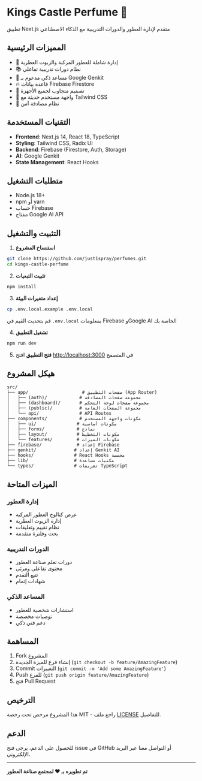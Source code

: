 # Kings Castle Perfume 👑

تطبيق Next.js متقدم لإدارة العطور والدورات التدريبية مع الذكاء الاصطناعي

## المميزات الرئيسية

- 🎯 إدارة شاملة للعطور المركبة والزيوت العطرية
- 📚 نظام دورات تدريبية تفاعلي
- 🤖 مساعد ذكي مدعوم بـ Google Genkit
- 🔥 قاعدة بيانات Firebase Firestore
- 📱 تصميم متجاوب لجميع الأجهزة
- 🎨 واجهة مستخدم حديثة مع Tailwind CSS
- 🔐 نظام مصادقة آمن

## التقنيات المستخدمة

- **Frontend**: Next.js 14, React 18, TypeScript
- **Styling**: Tailwind CSS, Radix UI
- **Backend**: Firebase (Firestore, Auth, Storage)
- **AI**: Google Genkit
- **State Management**: React Hooks

## متطلبات التشغيل

- Node.js 18+ 
- npm أو yarn
- حساب Firebase
- مفتاح Google AI API

## التثبيت والتشغيل

1. **استنساخ المشروع**
```bash
git clone https://github.com/just1spray/perfumes.git
cd kings-castle-perfume
```

2. **تثبيت التبعيات**
```bash
npm install
```

3. **إعداد متغيرات البيئة**
```bash
cp .env.local.example .env.local
```
قم بتحديث القيم في `.env.local` بمعلومات Firebase وGoogle AI الخاصة بك

4. **تشغيل التطبيق**
```bash
npm run dev
```

5. **فتح التطبيق**
افتح [http://localhost:3000](http://localhost:3000) في المتصفح

## هيكل المشروع

```
src/
├── app/                    # صفحات التطبيق (App Router)
│   ├── (auth)/            # مجموعة صفحات المصادقة
│   ├── (dashboard)/       # مجموعة صفحات لوحة التحكم
│   ├── (public)/          # مجموعة الصفحات العامة
│   └── api/               # API Routes
├── components/            # مكونات واجهة المستخدم
│   ├── ui/               # مكونات أساسية
│   ├── forms/            # نماذج
│   ├── layout/           # مكونات التخطيط
│   └── features/         # مكونات الميزات
├── firebase/             # إعداد Firebase
├── genkit/              # إعداد Genkit AI
├── hooks/               # React Hooks مخصصة
├── lib/                 # مكتبات مساعدة
└── types/               # تعريفات TypeScript
```

## الميزات المتاحة

### إدارة العطور
- عرض كتالوج العطور المركبة
- إدارة الزيوت العطرية
- نظام تقييم وتعليقات
- بحث وفلترة متقدمة

### الدورات التدريبية
- دورات تعلم صناعة العطور
- محتوى تفاعلي ومرئي
- تتبع التقدم
- شهادات إتمام

### المساعد الذكي
- استشارات شخصية للعطور
- توصيات مخصصة
- دعم فني ذكي

## المساهمة

1. Fork المشروع
2. إنشاء فرع للميزة الجديدة (`git checkout -b feature/AmazingFeature`)
3. Commit التغييرات (`git commit -m 'Add some AmazingFeature'`)
4. Push للفرع (`git push origin feature/AmazingFeature`)
5. فتح Pull Request

## الترخيص

هذا المشروع مرخص تحت رخصة MIT - راجع ملف [LICENSE](LICENSE) للتفاصيل.

## الدعم

للحصول على الدعم، يرجى فتح issue في GitHub أو التواصل معنا عبر البريد الإلكتروني.

---

**تم تطويره بـ ❤️ لمجتمع صناعة العطور**
